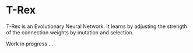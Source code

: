 # T-Rex

T-Rex is an Evolutionary Neural Network. It learns by adjusting the strength of the connection weights by mutation and selection.

Work in progress ...
